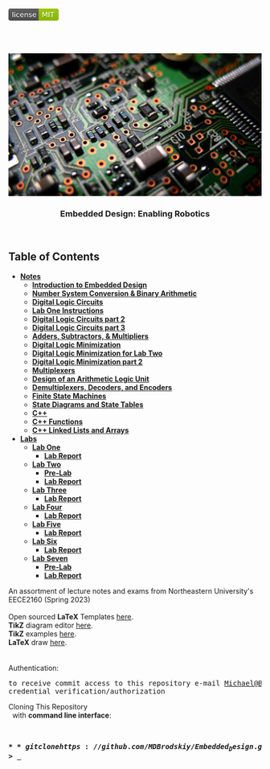 <!-- PROJECT LOGO -->
<br />
<p align="left">
  <a href="https://github.com/MDBrodskiy/Embedded_Design/tree/master/LICENSE">
    <img src="images/LicenseImage.svg" alt="license" width="100" height="24"></a>
</p>
<br/>
<br/>

<!-- BACKGROUND & TITLE -->
<p align="center">
  <a href="https://github.com/MDBrodskiy/Embedded_Design">
    <img src="images/background.png" alt="background">
  </a>
  <h3 align="center">Embedded Design: Enabling Robotics</h3>
<br />
</p>

<!-- TABLE OF CONTENTS -->
## Table of Contents

* [**Notes**](https://github.com/MDBrodskiy/Embedded_Design/tree/master/Notes/)
    * [**Introduction to Embedded Design**](https://github.com/MDBrodskiy/Embedded_Design/tree/master/Notes/Section1.pdf)
    * [**Number System Conversion \& Binary Arithmetic**](https://github.com/MDBrodskiy/Embedded_Design/tree/master/Notes/Section2.pdf)
    * [**Digital Logic Circuits**](https://github.com/MDBrodskiy/Embedded_Design/tree/master/Notes/Section3.pdf)
    * [**Lab One Instructions**](https://github.com/MDBrodskiy/Embedded_Design/tree/master/Notes/Section4.pdf)
    * [**Digital Logic Circuits part 2**](https://github.com/MDBrodskiy/Embedded_Design/tree/master/Notes/Section5.pdf)
    * [**Digital Logic Circuits part 3**](https://github.com/MDBrodskiy/Embedded_Design/tree/master/Notes/Section6.pdf)
    * [**Adders, Subtractors, \& Multipliers**](https://github.com/MDBrodskiy/Embedded_Design/tree/master/Notes/Section7.pdf)
    * [**Digital Logic Minimization**](https://github.com/MDBrodskiy/Embedded_Design/tree/master/Notes/Section8.pdf)
    * [**Digital Logic Minimization for Lab Two**](https://github.com/MDBrodskiy/Embedded_Design/tree/master/Notes/Section9.pdf)
    * [**Digital Logic Minimization part 2**](https://github.com/MDBrodskiy/Embedded_Design/tree/master/Notes/Section10.pdf)
    * [**Multiplexers**](https://github.com/MDBrodskiy/Embedded_Design/tree/master/Notes/Section11.pdf)
    * [**Design of an Arithmetic Logic Unit**](https://github.com/MDBrodskiy/Embedded_Design/tree/master/Notes/Section12.pdf)
    * [**Demultiplexers, Decoders, and Encoders**](https://github.com/MDBrodskiy/Embedded_Design/tree/master/Notes/Section13.pdf)
    * [**Finite State Machines**](https://github.com/MDBrodskiy/Embedded_Design/tree/master/Notes/Section14.pdf)
    * [**State Diagrams and State Tables**](https://github.com/MDBrodskiy/Embedded_Design/tree/master/Notes/Section15.pdf)
    * [**C++**](https://github.com/MDBrodskiy/Embedded_Design/tree/master/Notes/Section16.pdf)
    * [**C++ Functions**](https://github.com/MDBrodskiy/Embedded_Design/tree/master/Notes/Section17.pdf)
    * [**C++ Linked Lists and Arrays**](https://github.com/MDBrodskiy/Embedded_Design/tree/master/Notes/Section18.pdf)
* [**Labs**](https://github.com/MDBrodskiy/Embedded_Design/tree/master/Labs/)
    * [**Lab One**](https://github.com/MDBrodskiy/Embedded_Design/tree/master/Labs/Lab%202/)
        * [**Lab Report**](https://github.com/MDBrodskiy/Embedded_Design/tree/master/Labs/Lab%201/Lab.pdf)
    * [**Lab Two**](https://github.com/MDBrodskiy/Embedded_Design/tree/master/Labs/Lab%202/)
        * [**Pre-Lab**](https://github.com/MDBrodskiy/Embedded_Design/tree/master/Labs/Lab%202/Prelab.pdf)
        * [**Lab Report**](https://github.com/MDBrodskiy/Embedded_Design/tree/master/Labs/Lab%202/Lab.pdf)
    * [**Lab Three**](https://github.com/MDBrodskiy/Embedded_Design/tree/master/Labs/Lab%203/)
        * [**Lab Report**](https://github.com/MDBrodskiy/Embedded_Design/tree/master/Labs/Lab%203/Lab.pdf)
    * [**Lab Four**](https://github.com/MDBrodskiy/Embedded_Design/tree/master/Labs/Lab%204/)
        * [**Lab Report**](https://github.com/MDBrodskiy/Embedded_Design/tree/master/Labs/Lab%204/Lab.pdf)
    * [**Lab Five**](https://github.com/MDBrodskiy/Embedded_Design/tree/master/Labs/Lab%205/)
        * [**Lab Report**](https://github.com/MDBrodskiy/Embedded_Design/tree/master/Labs/Lab%205/Lab.pdf)
    * [**Lab Six**](https://github.com/MDBrodskiy/Embedded_Design/tree/master/Labs/Lab%206/)
        * [**Lab Report**](https://github.com/MDBrodskiy/Embedded_Design/tree/master/Labs/Lab%206/Lab.pdf)
    * [**Lab Seven**](https://github.com/MDBrodskiy/Embedded_Design/tree/master/Labs/Lab%207/)
        * [**Pre-Lab**](https://github.com/MDBrodskiy/Embedded_Design/tree/master/Labs/Lab%207/Prelab.pdf)
        * [**Lab Report**](https://github.com/MDBrodskiy/Embedded_Design/tree/master/Labs/Lab%207/Lab.pdf)

<!--
  * [**Chapter 1**](#Notes/Chapter\ 1)
* [**Exams**](#Exams)
* [**Projects**](#Projects)
-->


An assortment of lecture notes and exams from Northeastern University's EECE2160 (Spring 2023)
<br/> <br/> 
Open sourced **LaTeX** Templates [here](https://www.latextemplates.com/).
<br/>
**TikZ** diagram editor [here](https://www.mathcha.io/editor).
<br/>
**TikZ** examples [here](https://www.texample.net/tikz/example).
<br/>
**LaTeX** draw [here](https://www.latexdraw.com/).
<br/> <br/> <br/>
Authentication:   
    <pre>to receive commit access to this repository e-mail Michael@Brodskiy.com for credential verification/authorization</pre>

Cloning This Repository
</br>&nbsp;&nbsp;with **command line interface**:
    <pre>    
    **$** git clone https://github.com/MDBrodskiy/Embedded_Design.git    
    **$** **>**  **_**
    </pre>
